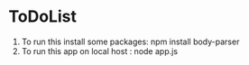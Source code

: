 # ToDoList
1. To run this install some packages: npm install body-parser
2. To run this app on local host : node app.js
